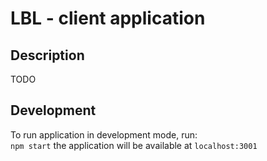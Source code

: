# LBL - client application

## Description
TODO

## Development
To run application in development mode, run:    
```npm start``` 
the application will be available at `localhost:3001`
